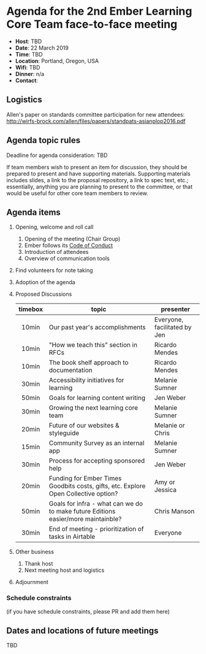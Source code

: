 
# Agenda for the 2nd Ember Learning Core Team face-to-face meeting

- **Host**: TBD
- **Date**: 22 March 2019
- **Time**: TBD
- **Location**: Portland, Oregon, USA
- **Wifi**: TBD
- **Dinner**: n/a
- **Contact**: 

## Logistics

Allen's paper on standards committee participation for new attendees: http://wirfs-brock.com/allen/files/papers/standpats-asianplop2016.pdf

## Agenda topic rules

Deadline for agenda consideration: TBD

If team members wish to present an item for discussion, they should be prepared to present and have supporting materials. Supporting materials includes slides, a link to the proposal repository, a link to spec text, etc.; essentially, anything you are planning to present to the committee, or that would be useful for other core team members to review.

## Agenda items

1. Opening, welcome and roll call
    1. Opening of the meeting (Chair Group)
    1. Ember follows its [Code of Conduct](https://emberjs.com/guidelines/)
    1. Introduction of attendees
    1. Overview of communication tools 
1. Find volunteers for note taking
1. Adoption of the agenda
1. Proposed Discussions

    | timebox | topic | presenter |
    |:-------:|-------|-----------|
    | 10min | Our past year's accomplishments | Everyone, facilitated by Jen |
    | 10min | "How we teach this" section in RFCs | Ricardo Mendes |
    | 10min | The book shelf approach to documentation | Ricardo Mendes |
    | 30min | Accessibility initiatives for learning | Melanie Sumner |
    | 50min | Goals for learning content writing | Jen Weber |
    | 30min | Growing the next learning core team | Melanie Sumner |
    | 20min | Future of our websites & styleguide | Melanie or Chris | 
    | 15min | Community Survey as an internal app | Melanie Sumner |
    | 30min | Process for accepting sponsored help | Jen Weber |
    | 20min | Funding for Ember Times Goodbits costs, gifts, etc. Explore Open Collective option? | Amy or Jessica |
    | 50min | Goals for infra - what can we do to make future Editions easier/more maintainble? | Chris Manson |
    | 30min | End of meeting - prioritization of tasks in Airtable | Everyone |

1. Other business
    1. Thank host
    1. Next meeting host and logistics
1. Adjournment

### Schedule constraints
(if you have schedule constraints, please PR and add them here)

## Dates and locations of future meetings
TBD



